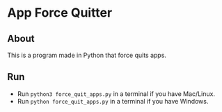 # App Force Quitter

## About
This is a program made in Python that force quits apps.

## Run

- Run `python3 force_quit_apps.py` in a terminal if you have Mac/Linux.
- Run `python force_quit_apps.py` in a terminal if you have Windows.
